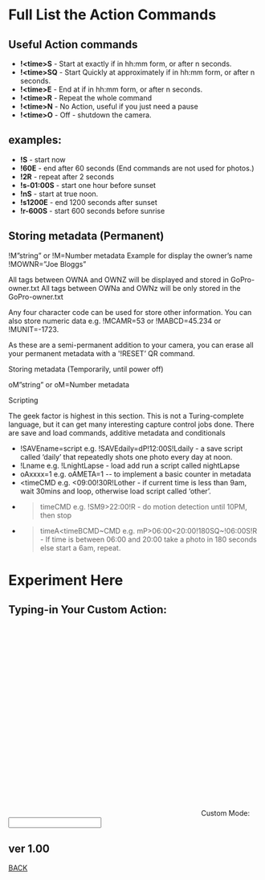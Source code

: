 <script src="../../jquery.min.js"></script>
<script src="../../qrcodeborder.js"></script>
<style>
        #qrcode{
            height: 380px;
            width: 380px;
            margin: 0px;
        }
        div{
            height: 380px;
            width: 380px;
            margin: 0px;
            display: inline-block;
        }
</style>     

# Full List the Action Commands

## Useful Action commands
* **!\<time>S** - Start at exactly <time> if in hh:mm form, or after n seconds. 
* **!\<time>SQ** - Start Quickly at approximately <time> if in hh:mm form, or after n seconds.  
* **!\<time>E** - End at <time> if in hh:mm form, or after n seconds.
* **!\<time>R** - Repeat the whole command
* **!\<time>N** - No Action, useful if you just need a pause
* **!\<time>O** - Off - shutdown the camera.

## examples:

- **!S** - start now  
- **!60E** - end after 60 seconds (End commands are not used for photos.)
- **!2R** - repeat after 2 seconds
- **!s-01:00S** - start one hour before sunset
- **!nS** - start at true noon.
- **!s1200E** - end 1200 seconds after sunset
- **!r-600S** - start 600 seconds before sunrise

## Storing metadata (Permanent)

!M<fourcc>”string”  or !M<fourcc>=Number metadata
Example for display the owner’s name
!MOWNR=”Joe Bloggs”

All tags between OWNA and OWNZ will be displayed and stored in GoPro-owner.txt
All tags between OWNa and OWNz will be only stored in the GoPro-owner.txt

Any four character code can be used for store other information. You can also store numeric data e.g.  !MCAMR=53 or !MABCD=45.234 or !MUNIT=-1723.

As these are a semi-permanent addition to your camera, you can erase all your permanent metadata with a '!RESET’ QR command. 

Storing metadata (Temporarily, until power off)

oM<fourcc>”string”  or oM<fourcc>=Number metadata

Scripting

The geek factor is highest in this section.  This is not a Turing-complete language, but it can get many interesting capture control jobs done.  There are save and load commands, additive metadata and conditionals

- !SAVEname=script   e.g. !SAVEdaily=dP!12:00S!Ldaily - a save script called ‘daily’ that repeatedly shots one photo every day at noon.
- !Lname  e.g. !LnightLapse - load add run a script called nightLapse
- oAxxxx=1 e.g. oAMETA=1  --  to implement a basic counter in metadata
- <timeCMD  e.g. <09:00!30R!Lother - if current time is less than 9am, wait 30mins and loop, otherwise load script called ‘other’.
- >timeCMD e.g. !SM9>22:00!R - do motion detection until 10PM, then stop
- >timeA<timeBCMD~CMD e.g. mP>06:00<20:00!180SQ~!06:00S!R - If time is between 06:00 and 20:00 take a photo in 180 seconds else start a 6am, repeat.



# Experiment Here

## Typing-in Your Custom Action:


<div id="qrcode"></div>
Custom Mode: <input type="text" id="tryit" value=""><br>


## ver 1.00
[BACK](..)


<script>
var once = true;
var qrcode;
var cmd = "";

function makeQR() {	
  if(once == true)
  {
    qrcode = new QRCode(document.getElementById("qrcode"), 
    {
      text : "Try It",
      width : 400,
      height : 400,
      correctLevel : QRCode.CorrectLevel.M
    });
    once = false;
  }
}

function timeLoop()
{
  if(document.getElementById("tryit") != null)
  {
    cmd = document.getElementById("tryit").value;
  }
  else
  {
    cmd = "";
  }

  qrcode.clear(); 
  qrcode.makeCode(cmd);
  var t = setTimeout(timeLoop, 50);
}

function myReloadFunction() {
  location.reload();
}

makeQR();
timeLoop();

</script>


